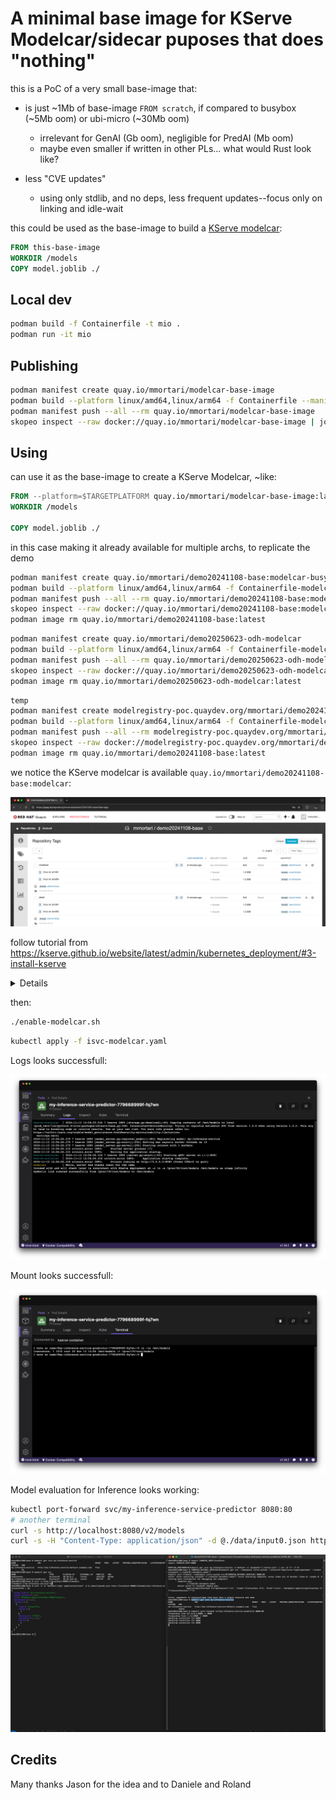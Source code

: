 # A minimal base image for KServe Modelcar/sidecar puposes that does "nothing"

this is a PoC of a very small base-image that:

- is just ~1Mb of base-image `FROM scratch`, if compared to busybox (~5Mb oom) or ubi-micro (~30Mb oom)
  - irrelevant for GenAI (Gb oom), negligible for PredAI (Mb oom) 
  - maybe even smaller if written in other PLs... what would Rust look like?

- less "CVE updates"
  - using only stdlib, and no deps, less frequent updates--focus only on linking and idle-wait

this could be used as the base-image to build a [KServe modelcar](https://kserve.github.io/website/latest/modelserving/storage/oci/#prepare-an-oci-image-with-model-data):

```Dockerfile
FROM this-base-image
WORKDIR /models
COPY model.joblib ./
```

## Local dev

```sh
podman build -f Containerfile -t mio .
podman run -it mio
```

## Publishing

```sh
podman manifest create quay.io/mmortari/modelcar-base-image
podman build --platform linux/amd64,linux/arm64 -f Containerfile --manifest quay.io/mmortari/modelcar-base-image .
podman manifest push --all --rm quay.io/mmortari/modelcar-base-image 
skopeo inspect --raw docker://quay.io/mmortari/modelcar-base-image | jq
```

## Using

can use it as the base-image to create a KServe Modelcar, ~like:

```Dockerfile
FROM --platform=$TARGETPLATFORM quay.io/mmortari/modelcar-base-image:latest
WORKDIR /models

COPY model.joblib ./
```

in this case making it already available for multiple archs, to replicate the demo

```sh
podman manifest create quay.io/mmortari/demo20241108-base:modelcar-busybox
podman build --platform linux/amd64,linux/arm64 -f Containerfile-modelcar-busybox --manifest quay.io/mmortari/demo20241108-base:modelcar-busybox .
podman manifest push --all --rm quay.io/mmortari/demo20241108-base:modelcar-busybox
skopeo inspect --raw docker://quay.io/mmortari/demo20241108-base:modelcar-busybox | jq
podman image rm quay.io/mmortari/demo20241108-base:latest
```

```sh
podman manifest create quay.io/mmortari/demo20250623-odh-modelcar
podman build --platform linux/amd64,linux/arm64 -f Containerfile-modelcar --manifest quay.io/mmortari/demo20250623-odh-modelcar .
podman manifest push --all --rm quay.io/mmortari/demo20250623-odh-modelcar
skopeo inspect --raw docker://quay.io/mmortari/demo20250623-odh-modelcar | jq
podman image rm quay.io/mmortari/demo20250623-odh-modelcar:latest
```


```sh
temp
podman manifest create modelregistry-poc.quaydev.org/mmortari/demo20241108-base-private:modelcar-busybox
podman build --platform linux/amd64,linux/arm64 -f Containerfile-modelcar-busybox --manifest modelregistry-poc.quaydev.org/mmortari/demo20241108-base-private:modelcar-busybox .
podman manifest push --all --rm modelregistry-poc.quaydev.org/mmortari/demo20241108-base-private:modelcar-busybox
skopeo inspect --raw docker://modelregistry-poc.quaydev.org/mmortari/demo20241108-base-private:modelcar-busybox | jq
podman image rm quay.io/mmortari/demo20241108-base:latest
```

we notice the KServe modelcar is available `quay.io/mmortari/demo20241108-base:modelcar`:

![modelcar and base-image on Quay](image-2.png)

follow tutorial from https://kserve.github.io/website/latest/admin/kubernetes_deployment/#3-install-kserve

<details>

```sh
kubectl apply -f https://github.com/cert-manager/cert-manager/releases/download/v1.16.1/cert-manager.yaml
./repeat.sh kubectl apply -f https://github.com/kserve/kserve/releases/download/v0.13.0/kserve.yaml 
./repeat.sh kubectl apply -f https://github.com/kserve/kserve/releases/download/v0.13.0/kserve-cluster-resources.yaml
kubectl patch configmap/inferenceservice-config -n kserve --type=strategic -p '{"data": {"deploy": "{\"defaultDeploymentMode\": \"RawDeployment\"}"}}'
```

</details>

then:

```sh
./enable-modelcar.sh
```

```sh
kubectl apply -f isvc-modelcar.yaml
```

Logs looks successfull:

![alt text](image.png)

Mount looks successfull:

![alt text](image-1.png)

Model evaluation for Inference looks working:

```sh
kubectl port-forward svc/my-inference-service-predictor 8080:80
# another terminal
curl -s http://localhost:8080/v2/models
curl -s -H "Content-Type: application/json" -d @./data/input0.json http://localhost:8080/v2/models/my-inference-service/infer | jq
```

![](Screenshot%202024-11-13%20at%2018.58.23%20(2).png)

## Credits

Many thanks Jason for the idea and to Daniele and Roland
